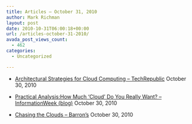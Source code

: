```yaml
---
title: Articles – October 31, 2010
author: Mark Richman
layout: post
date: 2010-10-31T06:00:18+00:00
url: /articles-october-31-2010/
avada_post_views_count:
  - 462
categories:
  - Uncategorized

---
```

  * [Architectural Strategies for Cloud Computing &#8211; TechRepublic][1]
October 30, 2010 

  * [Practical Analysis:How Much &#8216;Cloud&#8217; Do You Really Want? &#8211; InformationWeek (blog)][2]
October 30, 2010 

  * [Chasing the Clouds &#8211; Barron&#8217;s][3]
October 30, 2010 </ul>

 [1]: http://news.google.com/news/url?sa=t&fd=R&usg=AFQjCNHJB_SgH_W4qBXyRSkKSv0KlB_78A&url=http://dw.com.com/rubicsclk?ver%3D2%26ts%3D2010.10.29.22.00.01.PDT%26edId%3D%26onId%3D%26ptId%3D%26sId%3D-1%26appId%3D4%26offId%3D5553%26unitId%3D6%26poolId%3D2%26f1%3D-1%26f2%3D-0%26f3%3D-0%26alg%3D1%26%26opt%3D1%26linkPos%3D3%26destUrl%3Dhttp%253A%252F%252Fwhitepapers.techrepublic.com.com%252Fabstract.aspx%253Fdocid%253D1188405%2526promo%253D100503
 [2]: http://news.google.com/news/url?sa=t&fd=R&usg=AFQjCNHiikNzxX8Eg9kJH8TSazYk-0pD5g&url=http://www.informationweek.com/news/showArticle.jhtml?articleID%3D228000277
 [3]: http://news.google.com/news/url?sa=t&fd=R&usg=AFQjCNEwtQO16uG4BCB6EOs4zEkjfEt0RA&url=http://online.barrons.com/article/SB50001424053111903697804575574290460263092.html?mod%3DBOL_twm_col